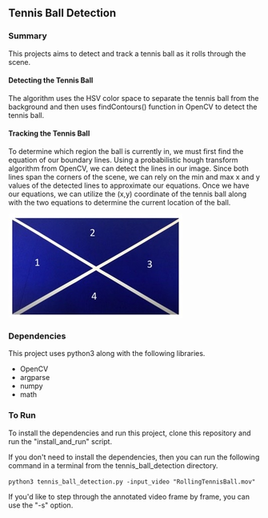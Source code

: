 ## Tennis Ball Detection
### Summary
This projects aims to detect and track a tennis ball as it rolls through the scene. 

#### Detecting the Tennis Ball
The algorithm uses the HSV color space to separate the tennis ball from the background and then uses findContours() function in OpenCV to detect the tennis ball.

#### Tracking the Tennis Ball
To determine which region the ball is currently in, we must first find the equation of our boundary lines. Using a probabilistic hough transform algorithm from OpenCV, we can detect the lines in our image. Since both lines span the corners of the scene, we can rely on the min and max x and y values of the detected lines to approximate our equations. Once we have our equations, we can utilize the (x,y) coordinate of the tennis ball along with the two equations to determine the current location of the ball. 

![](regions_diagram.jpeg)

### Dependencies
This project uses python3 along with the following libraries.
+ OpenCV
+ argparse
+ numpy
+ math

### To Run
To install the dependencies and run this project, clone this repository and run the "install_and_run" script. 

If you don't need to install the dependencies, then you can run the following command in a terminal from the tennis_ball_detection directory.

`python3 tennis_ball_detection.py -input_video "RollingTennisBall.mov" `

If you'd like to step through the annotated video frame by frame, you can use the "-s" option.

